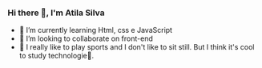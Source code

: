 ### Hi there 👋, I'm Atila Silva


- 🌱 I’m currently learning  Html, css e JavaScript
- 👯 I’m looking to collaborate on front-end
- 🤟 I really like to play sports and I don't like to sit still. But I think it's cool to study technologie🙂.

